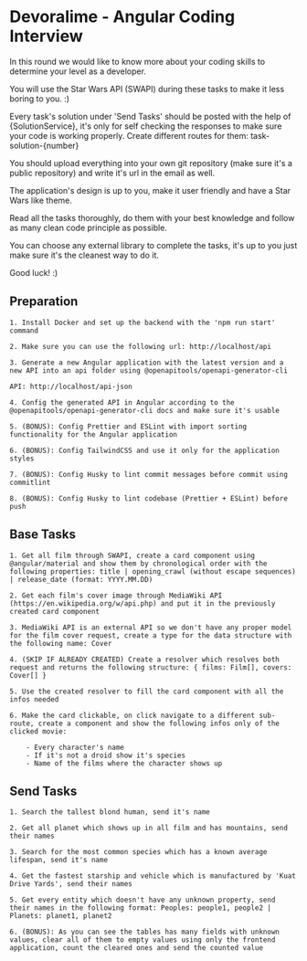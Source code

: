 # Devoralime - Angular Coding Interview

In this round we would like to know more about your coding skills to determine your level as a developer.

You will use the Star Wars API (SWAPI) during these tasks to make it less boring to you. :)

Every task's solution under 'Send Tasks' should be posted with the help of {SolutionService}, it's only for self checking the responses to make sure your code is working properly. Create different routes for them: task-solution-{number}

You should upload everything into your own git repository (make sure it's a public repository) and write it's url in the email as well.

The application's design is up to you, make it user friendly and have a Star Wars like theme.

Read all the tasks thoroughly, do them with your best knowledge and follow as many clean code principle as possible.

You can choose any external library to complete the tasks, it's up to you just make sure it's the cleanest way to do it.

Good luck! :)

## Preparation

    1. Install Docker and set up the backend with the 'npm run start' command

    2. Make sure you can use the following url: http://localhost/api

    3. Generate a new Angular application with the latest version and a new API into an api folder using @openapitools/openapi-generator-cli

    API: http://localhost/api-json

    4. Config the generated API in Angular according to the @openapitools/openapi-generator-cli docs and make sure it's usable

    5. (BONUS): Config Prettier and ESLint with import sorting functionality for the Angular application

    6. (BONUS): Config TailwindCSS and use it only for the application styles

    7. (BONUS): Config Husky to lint commit messages before commit using commitlint

    8. (BONUS): Config Husky to lint codebase (Prettier + ESLint) before push

## Base Tasks

    1. Get all film through SWAPI, create a card component using @angular/material and show them by chronological order with the following properties: title | opening_crawl (without escape sequences) | release_date (format: YYYY.MM.DD)

    2. Get each film's cover image through MediaWiki API (https://en.wikipedia.org/w/api.php) and put it in the previously created card component

    3. MediaWiki API is an external API so we don't have any proper model for the film cover request, create a type for the data structure with the following name: Cover

    4. (SKIP IF ALREADY CREATED) Create a resolver which resolves both request and returns the following structure: { films: Film[], covers: Cover[] }

    5. Use the created resolver to fill the card component with all the infos needed

    6. Make the card clickable, on click navigate to a different sub-route, create a component and show the following infos only of the clicked movie:

        - Every character's name
        - If it's not a droid show it's species
        - Name of the films where the character shows up

## Send Tasks

    1. Search the tallest blond human, send it's name

    2. Get all planet which shows up in all film and has mountains, send their names

    3. Search for the most common species which has a known average lifespan, send it's name

    4. Get the fastest starship and vehicle which is manufactured by 'Kuat Drive Yards', send their names

    5. Get every entity which doesn't have any unknown property, send their names in the following format: Peoples: people1, people2 | Planets: planet1, planet2

    6. (BONUS): As you can see the tables has many fields with unknown values, clear all of them to empty values using only the frontend application, count the cleared ones and send the counted value
